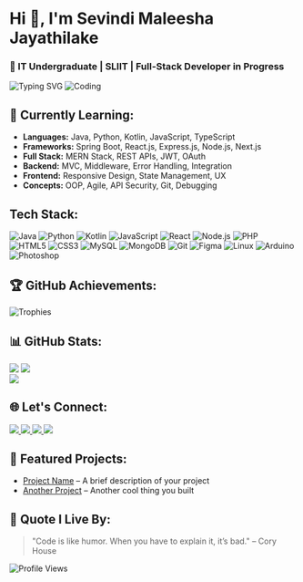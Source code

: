 <!DOCTYPE html>
<html lang="en">

<head>
  <meta charset="UTF-8" />
  <meta name="viewport" content="width=device-width, initial-scale=1.0" />
  <title>Sevindi Jayathilake | Portfolio</title>
  <link href="https://cdn.jsdelivr.net/npm/tailwindcss@2.2.19/dist/tailwind.min.css" rel="stylesheet">
</head>

<body class="bg-gray-900 text-white font-sans">
  <div class="text-center py-10">
    <h1 class="text-4xl font-bold">Hi 👋, I'm Sevindi Maleesha Jayathilake</h1>
    <h3 class="text-xl text-purple-400 mt-2">🚀 IT Undergraduate | SLIIT | Full-Stack Developer in Progress</h3>
    <img class="mx-auto my-6" src="https://readme-typing-svg.herokuapp.com?font=Fira+Code&size=22&pause=1000&center=true&vCenter=true&width=435&lines=Passionate+about+Tech+%F0%9F%92%BB;Full-Stack+Learner+%F0%9F%92%BC;Always+learning+something+new+%F0%9F%93%9A" alt="Typing SVG" />
    <img class="mx-auto w-64" src="https://cdn.dribbble.com/users/1857592/screenshots/3848396/character-typing.gif" alt="Coding" />
  </div>

  <section class="px-6 py-8">
    <h2 class="text-2xl font-semibold mb-4">🧠 Currently Learning:
    </h2>
    <ul class="list-disc pl-5 space-y-2">
      <li><strong>Languages:</strong> Java, Python, Kotlin, JavaScript, TypeScript</li>
      <li><strong>Frameworks:</strong> Spring Boot, React.js, Express.js, Node.js, Next.js</li>
      <li><strong>Full Stack:</strong> MERN Stack, REST APIs, JWT, OAuth</li>
      <li><strong>Backend:</strong> MVC, Middleware, Error Handling, Integration</li>
      <li><strong>Frontend:</strong> Responsive Design, State Management, UX</li>
      <li><strong>Concepts:</strong> OOP, Agile, API Security, Git, Debugging</li>
    </ul>
  </section>

  <section class="px-6 py-8">
    <h2 class="text-2xl font-semibold mb-4">Tech Stack:</h2>
    <div class="flex flex-wrap gap-4">
      <img src="https://raw.githubusercontent.com/devicons/devicon/master/icons/java/java-original.svg" alt="Java" class="w-10 h-10" />
      <img src="https://raw.githubusercontent.com/devicons/devicon/master/icons/python/python-original.svg" alt="Python" class="w-10 h-10" />
      <img src="https://www.vectorlogo.zone/logos/kotlinlang/kotlinlang-icon.svg" alt="Kotlin" class="w-10 h-10" />
      <img src="https://raw.githubusercontent.com/devicons/devicon/master/icons/javascript/javascript-original.svg" alt="JavaScript" class="w-10 h-10" />
      <img src="https://raw.githubusercontent.com/devicons/devicon/master/icons/react/react-original.svg" alt="React" class="w-10 h-10" />
      <img src="https://raw.githubusercontent.com/devicons/devicon/master/icons/nodejs/nodejs-original-wordmark.svg" alt="Node.js" class="w-10 h-10" />
      <img src="https://raw.githubusercontent.com/devicons/devicon/master/icons/php/php-original.svg" alt="PHP" class="w-10 h-10" />
      <img src="https://raw.githubusercontent.com/devicons/devicon/master/icons/html5/html5-original.svg" alt="HTML5" class="w-10 h-10" />
      <img src="https://raw.githubusercontent.com/devicons/devicon/master/icons/css3/css3-original.svg" alt="CSS3" class="w-10 h-10" />
      <img src="https://raw.githubusercontent.com/devicons/devicon/master/icons/mysql/mysql-original-wordmark.svg" alt="MySQL" class="w-10 h-10" />
      <img src="https://raw.githubusercontent.com/devicons/devicon/master/icons/mongodb/mongodb-original-wordmark.svg" alt="MongoDB" class="w-10 h-10" />
      <img src="https://raw.githubusercontent.com/devicons/devicon/master/icons/git/git-original.svg" alt="Git" class="w-10 h-10" />
      <img src="https://www.vectorlogo.zone/logos/figma/figma-icon.svg" alt="Figma" class="w-10 h-10" />
      <img src="https://raw.githubusercontent.com/devicons/devicon/master/icons/linux/linux-original.svg" alt="Linux" class="w-10 h-10" />
      <img src="https://cdn.worldvectorlogo.com/logos/arduino-1.svg" alt="Arduino" class="w-10 h-10" />
      <img src="https://raw.githubusercontent.com/devicons/devicon/master/icons/photoshop/photoshop-line.svg" alt="Photoshop" class="w-10 h-10" />
    </div>
  </section>

  <section class="px-6 py-8">
    <h2 class="text-2xl font-semibold mb-4">🏆 GitHub Achievements:</h2>
    <img src="https://github-profile-trophy.vercel.app/?username=sevi2001&theme=gruvbox&row=1&column=6" alt="Trophies" class="mx-auto" />
  </section>

  <section class="px-6 py-8">
    <h2 class="text-2xl font-semibold mb-4">📊 GitHub Stats:</h2>
    <div class="flex flex-wrap justify-center gap-6">
      <img src="https://github-readme-stats.vercel.app/api?username=sevi2001&show_icons=true&theme=radical" class="w-96" />
      <img src="https://github-readme-stats.vercel.app/api/top-langs/?username=sevi2001&layout=compact&theme=radical" class="w-96" />
    </div>
    <img src="https://github-readme-streak-stats.herokuapp.com/?user=sevi2001&theme=radical" class="mx-auto mt-6" />
  </section>

  <section class="px-6 py-8">
    <h2 class="text-2xl font-semibold mb-4">🌐 Let's Connect:</h2>
    <div class="flex flex-wrap gap-4">
      <a href="https://www.linkedin.com/in/sevindi-jayathilake/" target="_blank">
        <img src="https://img.shields.io/badge/LinkedIn-blue?style=for-the-badge&logo=linkedin" />
      </a>
      <a href="https://www.instagram.com/sevi_jayathilake/" target="_blank">
        <img src="https://img.shields.io/badge/Instagram-E4405F?style=for-the-badge&logo=instagram&logoColor=white" />
      </a>
      <a href="https://www.facebook.com/sevindi.jayathilake" target="_blank">
        <img src="https://img.shields.io/badge/Facebook-1877F2?style=for-the-badge&logo=facebook&logoColor=white" />
      </a>
      <a href="mailto:sevindijayathilake2001@gmail.com">
        <img src="https://img.shields.io/badge/Gmail-D14836?style=for-the-badge&logo=gmail&logoColor=white" />
      </a>
    </div>
  </section>

  <section class="px-6 py-8">
    <h2 class="text-2xl font-semibold mb-4">🚀 Featured Projects:</h2>
    <ul class="list-disc pl-5">
      <li><a class="text-blue-400 hover:underline" href="https://github.com/sevi2001/your-project">Project Name</a> – A brief description of your project</li>
      <li><a class="text-blue-400 hover:underline" href="https://github.com/sevi2001/another-project">Another Project</a> – Another cool thing you built</li>
    </ul>
  </section>

  <section class="px-6 py-8 text-center">
    <h2 class="text-2xl font-semibold mb-2">📌 Quote I Live By:</h2>
    <blockquote class="italic text-gray-400">
      "Code is like humor. When you have to explain it, it’s bad." – Cory House
    </blockquote>
    <p class="mt-4">
      <img src="https://komarev.com/ghpvc/?username=sevi2001&label=Profile%20views&color=0e75b6&style=flat" alt="Profile Views" class="mx-auto" />
    </p>
  </section>
</body>

</html>
